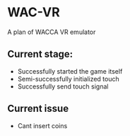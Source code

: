 # WAC-VR
A plan of WACCA VR emulator

## Current stage:
- Successfully started the game itself
- Semi-successfully initialized touch
- Successfully send touch signal

## Current issue
- Cant insert coins
